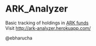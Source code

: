 # ARK_Analyzer

Basic tracking of holdings in [ARK funds](https://ark-funds.com/)<br>
Visit http://ark-analyzer.herokuapp.com/
<p>
@ebharucha